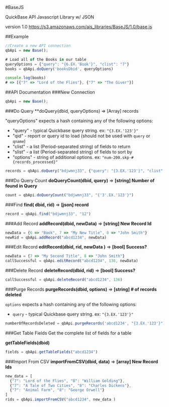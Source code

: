 #BaseJS

QuickBase API Javascript Library w/ JSON

version 1.0
https://s3.amazonaws.com/ais_libraries/BaseJS/1.0/base.js

##Example
```javascript
//Create a new API connection
qbApi = new Base();

# Load all of the Books in our table
queryOptions = {"query": "{6.EX.'Book'}", "clist": "7"}
books = qbApi.doQuery('booksDbid', queryOptions)

console.log(books)
# => [{"7" => "Lord of the Flies"}, {"7" => "The Giver"}]
```

##API Documentation
###New Connection

```javascript
qbApi = new Base();
```

###Do Query
**doQuery(dbid, queryOptions) => [Array] records

"queryOptions" expects a hash containing any of the following options:

* "query" - typical Quickbase query string. ex: `"{3.EX.'123'}"`
* "qid" - report or query id to load (should not be used with `query` or `qname`)
* "clist" - a list (Period-separated string) of fields to return
* "slist" - a list (Period-separated string) of fields to sort by
* "options" - string of additional options. ex: `"num-200.skp-#{records_processed}"`

```javascript
records = qbApi.doQuery("bdjwmnj33", {"query": "{3.EX.'123'}", "clist": "3.6.10"})
```

###Do Query Count
**doQueryCount(dbid, query)** => **[string] Number of found in Query**

```javascript
count = qbApi.doQueryCount("bdjwmnj33", "{'3'.EX.'123'}")
```

###Find
**find( dbid, rid)** => **[json] record**
```javascript
record = qbApi.find("bdjwmnj33", "12")
```

###Add Record
**addRecord(dbid, newData)** => **[string] New Record Id**

```javascript
newData = {6 => "Book", 7 => "My New Title", 8 => "John Smith"}
newRid = qbApi.addRecord("abcd1234", newData)
````

###Edit Record
**editRecord(dbid, rid, newData )** => **[bool] Success?**

```javascript
newData = {7 => "My Second Title", 8 => "John Smith"}
callSuccessful = qbApi.editRecord("abcd1234", 136, newData)
````

###Delete Record
**deleteRecord(dbid, rid)** => **[bool] Success?**

```javascript
callSuccessful = qbApi.deleteRecord("abcd1234", 136)
````

###Purge Records
**purgeRecords(dbid, options)** => **[string] # of records deleted**

`options` expects a hash containing any of the following options:

* `query` - typical Quickbase query string. ex: `"{3.EX.'123'}"`

```javascript
numberOfRecordsDeleted = qbApi.purgeRecords('abcd1234', "{3.EX.'123'}")
````

###Get Table Fields
Get the complete list of fields for a table

**getTableFields(dbid)**

```javascript
fields = qbApi.getTableFields("abcd1234")
````

###Import From CSV
**importFromCSV(dbid, data)** => **[array] New Record Ids**

```javascript
new_data = [
  {"7": "Lord of the Flies", "8": "William Golding"},
  {"7": "A Tale of Two Cities", "8": "Charles Dickens"},
  {"7": "Animal Farm", "8": "George Orwell"}
]
rids = qbApi.importFromCSV("abcd1234", new_data )
````